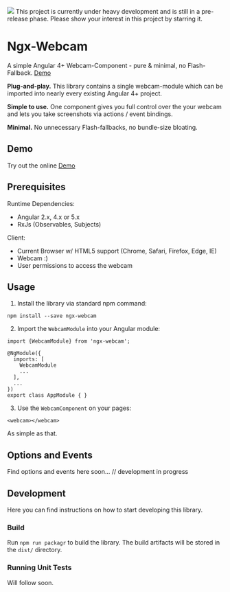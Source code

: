 <img src="https://img.shields.io/badge/Development-In%20Progress-orange.svg" /> This project is currently under heavy development and is still in a pre-release phase. Please show your interest in this project by starring it.


# Ngx-Webcam
A simple Angular 4+ Webcam-Component - pure &amp; minimal, no Flash-Fallback. [Demo](https://basst314.github.io/ngx-webcam/?)

**Plug-and-play.** This library contains a single webcam-module which can be imported into nearly every existing Angular 4+ project.

**Simple to use.** One component gives you full control over the your webcam and lets you take screenshots via actions / event bindings.

**Minimal.** No unnecessary Flash-fallbacks, no bundle-size bloating.

## Demo
Try out the online [Demo](https://basst314.github.io/ngx-webcam/?)

## Prerequisites
Runtime Dependencies:
* Angular 2.x, 4.x or 5.x 
* RxJs (Observables, Subjects)

Client:
* Current Browser w/ HTML5 support (Chrome, Safari, Firefox, Edge, IE)
* Webcam :)
* User permissions to access the webcam

## Usage
1) Install the library via standard npm command:

`npm install --save ngx-webcam`

2) Import the `WebcamModule` into your Angular module:

```
import {WebcamModule} from 'ngx-webcam';

@NgModule({
  imports: [
    WebcamModule
    ...
  ],
  ...
})
export class AppModule { }
```

3) Use the `WebcamComponent` on your pages:

`<webcam></webcam>`

As simple as that.

## Options and Events
Find options and events here soon... // development in progress

## Development
Here you can find instructions on how to start developing this library.

### Build

Run `npm run packagr` to build the library. The build artifacts will be stored in the `dist/` directory.

### Running Unit Tests
Will follow soon.
